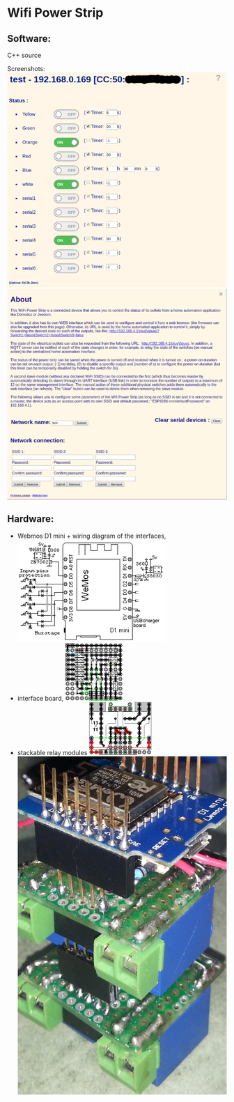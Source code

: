 Wifi Power Strip
================


Software:
---------

C++ source

Screenshots: ![](doc/images/screenshot.png) ![](doc/images/about.png)

Hardware:
---------

* Webmos D1 mini + wiring diagram of the interfaces, ![](doc/images/schema.png)
* interface board, ![](doc/images/switchBoard.png)
* stackable relay modules ![](doc/images/module.png) ![](doc/images/modules.jpg)

